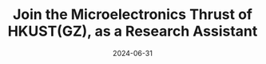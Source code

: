 ---
title: "<strong>Join</strong> the Microelectronics Thrust of HKUST(GZ), as a Research Assistant"
date: 2024-06-31
---